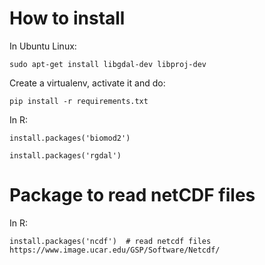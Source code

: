 How to install
==============

In Ubuntu Linux:
	
	sudo apt-get install libgdal-dev libproj-dev


Create a virtualenv, activate it and do:

	pip install -r requirements.txt

In R:

	install.packages('biomod2')

	install.packages('rgdal')



Package to read netCDF files
============================
In R:

	install.packages('ncdf')  # read netcdf files https://www.image.ucar.edu/GSP/Software/Netcdf/
